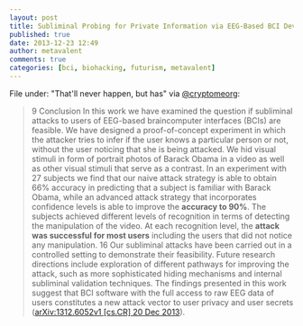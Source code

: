```yaml
---
layout: post
title: Subliminal Probing for Private Information via EEG-Based BCI Devices
published: true
date: 2013-12-23 12:49
author: metavalent
comments: true
categories: [bci, biohacking, futurism, metavalent]
---
```

File under: "That'll never happen, but has" via <a href="https://twitter.com/Cryptomeorg" target="_blank">@cryptomeorg</a>:
<blockquote>9 Conclusion
In this work we have examined the question if subliminal attacks to users of EEG-based braincomputer
interfaces (BCIs) are feasible. We have designed a proof-of-concept experiment in which
the attacker tries to infer if the user knows a particular person or not, without the user noticing that
she is being attacked. We hid visual stimuli in form of portrait photos of Barack Obama in a video
as well as other visual stimuli that serve as a contrast. In an experiment with 27 subjects we find that
our naive attack strategy is able to obtain 66% accuracy in predicting that a subject is familiar with
Barack Obama, while an advanced attack strategy that incorporates confidence levels is able to improve
the <strong>accuracy to 90%</strong>. The subjects achieved different levels of recognition in terms of detecting
the manipulation of the video. At each recognition level, the <strong>attack was successful for most users</strong>
including the users that did not notice any manipulation.
16
Our subliminal attacks have been carried out in a controlled setting to demonstrate their feasibility.
Future research directions include exploration of different pathways for improving the attack,
such as more sophisticated hiding mechanisms and internal subliminal validation techniques. The
findings presented in this work suggest that BCI software with the full access to raw EEG data of
users constitutes a new attack vector to user privacy and user secrets (<a href="http://cryptome.org/2013/12/bci-privacy-attack.pdf" target="_blank">arXiv:1312.6052v1 [cs.CR] 20 Dec 2013</a>).</blockquote>
